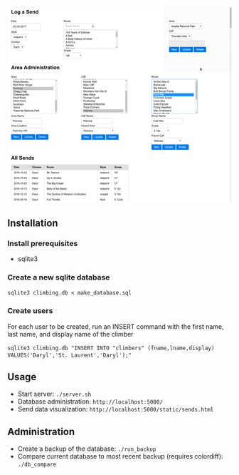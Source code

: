 ![Database interface](/climbingdb.png?raw=true "Database interface")

## Installation

### Install prerequisites

* sqlite3

### Create a new sqlite database

```
sqlite3 climbing.db < make_database.sql
```

### Create users

For each user to be created, run an INSERT command with the first name,
last name, and display name of the climber
```
sqlite3 climbing.db "INSERT INTO "climbers" (fname,lname,display) VALUES('Daryl','St. Laurent','Daryl');"
```

## Usage

* Start server: `./server.sh`
* Database administration: `http://localhost:5000/`
* Send data visualization: `http://localhost:5000/static/sends.html`

## Administration

* Create a backup of the database: `./run_backup`
* Compare current database to most recent backup (requires colordiff): `./db_compare`
